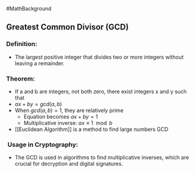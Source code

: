#MathBackground 
## Greatest Common Divisor (GCD)
### Definition:
- The largest positive integer that divides two or more integers without leaving a remainder.
### Theorem: 
- If a and b are integers, not both zero, there exist integers x and y such that 
- $ax + by = gcd(a,b)$
- When $gcd(a, b) = 1$, they are relatively prime
	- Equation becomes $ax + by = 1$
	- Multiplicative inverse: $ax \equiv 1 \mod b$
- [[Euclidean Algorithm]] is a method to find large numbers GCD
###  Usage in Cryptography:
- The GCD is used in algorithms to find multiplicative inverses, which are crucial for decryption and digital signatures.